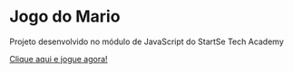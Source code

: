 # Jogo do Mario

Projeto desenvolvido no módulo de JavaScript do StartSe Tech Academy

<a href="https://pehribei.github.io/mario-game/" target="_blank">Clique aqui e jogue agora!</a>

